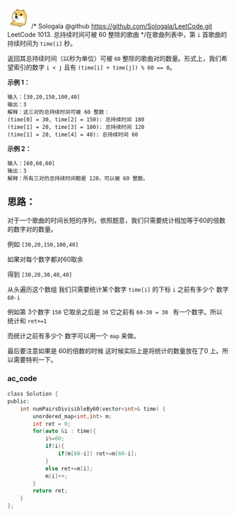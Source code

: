 ![](https://github.com/Sologala/SomeThings/blob/master/face.jpg?raw=true)
/*
    Sologala   @github    https://github.com/Sologala/LeetCode.git
    LeetCode   1013. 总持续时间可被 60 整除的歌曲
*/在歌曲列表中，第 `i` 首歌曲的持续时间为 `time[i]` 秒。

返回其总持续时间（以秒为单位）可被 `60` 整除的歌曲对的数量。形式上，我们希望索引的数字  `i < j` 且有 `(time[i] + time[j]) % 60 == 0`。

 

**示例 1：**

```
输入：[30,20,150,100,40]
输出：3
解释：这三对的总持续时间可被 60 整数：
(time[0] = 30, time[2] = 150): 总持续时间 180
(time[1] = 20, time[3] = 100): 总持续时间 120
(time[1] = 20, time[4] = 40): 总持续时间 60
```

**示例 2：**

```
输入：[60,60,60]
输出：3
解释：所有三对的总持续时间都是 120，可以被 60 整数。
```

## **思路：**

对于一个歌曲的时间长短的序列，依照题意，我们只需要统计相加等于60的倍数的数字对的数量。

例如 `[30,20,150,100,40]`

如果对每个数字都对60取余

得到 `[30,20,30,40,40]`

从头遍历这个数组 我们只需要统计某个数字 `time[i]` 的下标 `i` 之前有多少个 数字 `60-i`

例如第 3个数字 `150`  它取余之后是 `30` 它之前有 `60-30 = 30 ` 有一个数字。所以 统计和 `ret+=1`

 而统计之前有多少个 数字可以用一个 `map` 来做。 



最后要注意如果是 60的倍数的时候 这时候实际上是将统计的数量放在了0 上。所以需要特判一下。

### **ac_code**

```c
class Solution {
public:
    int numPairsDivisibleBy60(vector<int>& time) {
        unordered_map<int,int> m;
        int ret = 0;
        for(auto &i : time){
            i%=60;
            if(i){
                if(m[60-i]) ret+=m[60-i];
            }
            else ret+=m[i];
            m[i]++;
        }
        return ret;
    }
};
```